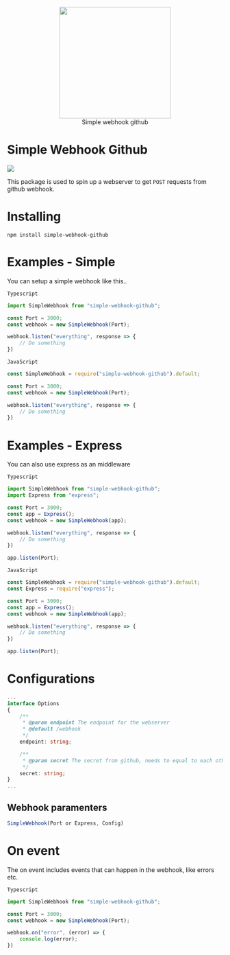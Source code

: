 <p align="center">
  <img width="260" src="https://cdn.tolfix.com/images/TX-Small.png">
  <br/>
  Simple webhook github
</p>

# Simple Webhook Github
![](https://nodei.co/npm/simple-webhook-github.svg)

This package is used to spin up a webserver to get `POST` requests from github webhook.

# Installing
``npm install simple-webhook-github``

# Examples - Simple

You can setup a simple webhook like this..

`Typescript`
```ts
import SimpleWebhook from "simple-webhook-github";

const Port = 3000;
const webhook = new SimpleWebhook(Port);

webhook.listen("everything", response => {
    // Do something
})
```

`JavaScript`
```js
const SimpleWebhook = require("simple-webhook-github").default;

const Port = 3000;
const webhook = new SimpleWebhook(Port);

webhook.listen("everything", response => {
    // Do something
})
```

# Examples - Express

You can also use express as an middleware

`Typescript`
```ts
import SimpleWebhook from "simple-webhook-github";
import Express from "express";

const Port = 3000;
const app = Express();
const webhook = new SimpleWebhook(app);

webhook.listen("everything", response => {
    // Do something
})

app.listen(Port);
```

`JavaScript`
```js
const SimpleWebhook = require("simple-webhook-github").default;
const Express = require("express");

const Port = 3000;
const app = Express();
const webhook = new SimpleWebhook(app);

webhook.listen("everything", response => {
    // Do something
})

app.listen(Port);
```

# Configurations

```ts
...
interface Options 
{
    /**
     * @param endpoint The endpoint for the webserver
     * @default /webhook
     */
    endpoint: string;

    /**
     * @param secret The secret from github, needs to equal to each other
     */
    secret: string;
}
...
```

## Webhook paramenters
```ts
SimpleWebhook(Port or Express, Config)
```

# On event

The on event includes events that can happen in the webhook, like errors etc.

`Typescript`
```ts
import SimpleWebhook from "simple-webhook-github";

const Port = 3000;
const webhook = new SimpleWebhook(Port);

webhook.on("error", (error) => {
    console.log(error);
})
```
